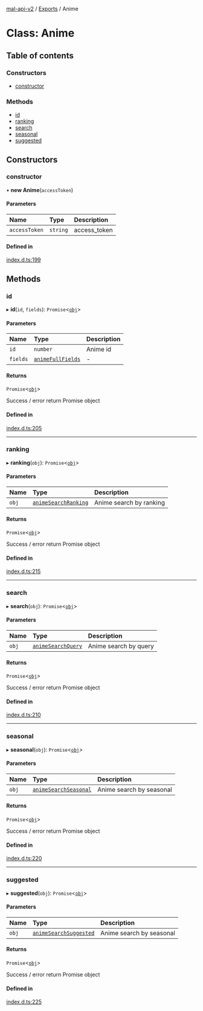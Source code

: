 [mal-api-v2](../../README.md) / [Exports](../modules.md) / Anime

# Class: Anime

## Table of contents

### Constructors

-   [constructor](Anime.md#constructor)

### Methods

-   [id](Anime.md#id)
-   [ranking](Anime.md#ranking)
-   [search](Anime.md#search)
-   [seasonal](Anime.md#seasonal)
-   [suggested](Anime.md#suggested)

## Constructors

### constructor

• **new Anime**(`accessToken`)

#### Parameters

| Name          | Type     | Description  |
| :------------ | :------- | :----------- |
| `accessToken` | `string` | access_token |

#### Defined in

[index.d.ts:199](https://github.com/droidxrx/mal-api-v2/blob/8b67e4b/lib/index.d.ts#L199)

## Methods

### id

▸ **id**(`id`, `fields`): `Promise`<[`obj`](../interfaces/obj.md)\>

#### Parameters

| Name     | Type                                               | Description |
| :------- | :------------------------------------------------- | :---------- |
| `id`     | `number`                                           | Anime id    |
| `fields` | [`animeFullFields`](../modules.md#animefullfields) | -           |

#### Returns

`Promise`<[`obj`](../interfaces/obj.md)\>

Success / error return Promise object

#### Defined in

[index.d.ts:205](https://github.com/droidxrx/mal-api-v2/blob/8b67e4b/lib/index.d.ts#L205)

---

### ranking

▸ **ranking**(`obj`): `Promise`<[`obj`](../interfaces/obj.md)\>

#### Parameters

| Name  | Type                                                        | Description             |
| :---- | :---------------------------------------------------------- | :---------------------- |
| `obj` | [`animeSearchRanking`](../interfaces/animeSearchRanking.md) | Anime search by ranking |

#### Returns

`Promise`<[`obj`](../interfaces/obj.md)\>

Success / error return Promise object

#### Defined in

[index.d.ts:215](https://github.com/droidxrx/mal-api-v2/blob/8b67e4b/lib/index.d.ts#L215)

---

### search

▸ **search**(`obj`): `Promise`<[`obj`](../interfaces/obj.md)\>

#### Parameters

| Name  | Type                                                    | Description           |
| :---- | :------------------------------------------------------ | :-------------------- |
| `obj` | [`animeSearchQuery`](../interfaces/animeSearchQuery.md) | Anime search by query |

#### Returns

`Promise`<[`obj`](../interfaces/obj.md)\>

Success / error return Promise object

#### Defined in

[index.d.ts:210](https://github.com/droidxrx/mal-api-v2/blob/8b67e4b/lib/index.d.ts#L210)

---

### seasonal

▸ **seasonal**(`obj`): `Promise`<[`obj`](../interfaces/obj.md)\>

#### Parameters

| Name  | Type                                                          | Description              |
| :---- | :------------------------------------------------------------ | :----------------------- |
| `obj` | [`animeSearchSeasonal`](../interfaces/animeSearchSeasonal.md) | Anime search by seasonal |

#### Returns

`Promise`<[`obj`](../interfaces/obj.md)\>

Success / error return Promise object

#### Defined in

[index.d.ts:220](https://github.com/droidxrx/mal-api-v2/blob/8b67e4b/lib/index.d.ts#L220)

---

### suggested

▸ **suggested**(`obj`): `Promise`<[`obj`](../interfaces/obj.md)\>

#### Parameters

| Name  | Type                                                            | Description              |
| :---- | :-------------------------------------------------------------- | :----------------------- |
| `obj` | [`animeSearchSuggested`](../interfaces/animeSearchSuggested.md) | Anime search by seasonal |

#### Returns

`Promise`<[`obj`](../interfaces/obj.md)\>

Success / error return Promise object

#### Defined in

[index.d.ts:225](https://github.com/droidxrx/mal-api-v2/blob/8b67e4b/lib/index.d.ts#L225)
